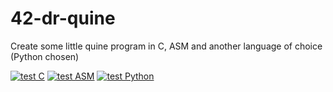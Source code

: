 # 42-dr-quine
Create some little quine program in C, ASM and another language of choice (Python chosen)

[![test C](https://github.com/Alexdelia/42-dr-quine/actions/workflows/test_C.yml/badge.svg)](https://github.com/Alexdelia/42-dr-quine/actions/workflows/test_C.yml)
[![test ASM](https://github.com/Alexdelia/42-dr-quine/actions/workflows/test_ASM.yml/badge.svg?branch=main)](https://github.com/Alexdelia/42-dr-quine/actions/workflows/test_ASM.yml)
[![test Python](https://github.com/Alexdelia/42-dr-quine/actions/workflows/test_Python.yml/badge.svg)](https://github.com/Alexdelia/42-dr-quine/actions/workflows/test_Python.yml)
